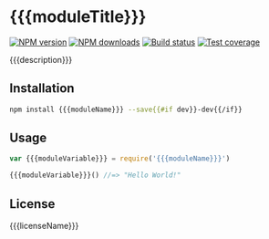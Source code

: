 # {{{moduleTitle}}}

[![NPM version][npm-image]][npm-url]
[![NPM downloads][downloads-image]][downloads-url]
[![Build status][travis-image]][travis-url]
[![Test coverage][coveralls-image]][coveralls-url]

{{{description}}}

## Installation

```sh
npm install {{{moduleName}}} --save{{#if dev}}-dev{{/if}}
```

## Usage

```js
var {{{moduleVariable}}} = require('{{{moduleName}}}')

{{{moduleVariable}}}() //=> "Hello World!"
```

## License

{{{licenseName}}}

[npm-image]: https://img.shields.io/npm/v/{{{moduleName}}}.svg?style=flat
[npm-url]: https://npmjs.org/package/{{{moduleName}}}
[downloads-image]: https://img.shields.io/npm/dm/{{{moduleName}}}.svg?style=flat
[downloads-url]: https://npmjs.org/package/{{{moduleName}}}
[travis-image]: https://img.shields.io/travis/{{{username}}}/{{{repoName}}}.svg?style=flat
[travis-url]: https://travis-ci.org/{{{username}}}/{{{repoName}}}
[coveralls-image]: https://img.shields.io/coveralls/{{{username}}}/{{{repoName}}}.svg?style=flat
[coveralls-url]: https://coveralls.io/r/{{{username}}}/{{{repoName}}}?branch=master
